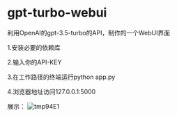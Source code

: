 # gpt-turbo-webui
利用OpenAI的gpt-3.5-turbo的API，制作的一个WebUI界面  

1.安装必要的依赖库  

2.输入你的API-KEY  

3.在工作路径的终端运行python app.py  

4.浏览器地址访问127.0.0.1:5000

展示：
![tmp94E1](https://user-images.githubusercontent.com/92873154/224874997-7a8379ca-ed45-46ff-b87e-339f45eab0cd.png)
